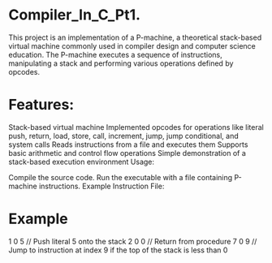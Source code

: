 # Compiler_In_C_Pt1.
This project is an implementation of a P-machine, a theoretical stack-based virtual machine commonly used in compiler design and computer science education. The P-machine executes a sequence of instructions, manipulating a stack and performing various operations defined by opcodes.

# Features:
Stack-based virtual machine
Implemented opcodes for operations like literal push, return, load, store, call, increment, jump, jump conditional, and system calls
Reads instructions from a file and executes them
Supports basic arithmetic and control flow operations
Simple demonstration of a stack-based execution environment
Usage:

Compile the source code.
Run the executable with a file containing P-machine instructions.
Example Instruction File:

# Example
1 0 5   // Push literal 5 onto the stack
2 0 0   // Return from procedure
7 0 9   // Jump to instruction at index 9 if the top of the stack is less than 0
